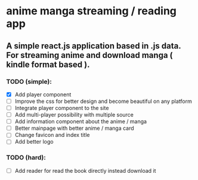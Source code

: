 # anime manga streaming / reading app

## A simple react.js application based in .js data. For streaming anime and download manga ( kindle format based ).

### TODO (simple):
- [x] Add player component
- [ ] Improve the css for better design and become beautiful on any platform
- [ ] Integrate player component to the site
- [ ] Add multi-player possibility with multiple source
- [ ] Add information component about the anime / manga
- [ ] Better mainpage with better anime / manga card
- [ ] Change favicon and index title
- [ ] Add better logo

### TODO (hard):
- [ ] Add reader for read the book directly instead download it
